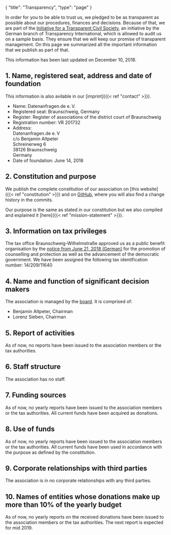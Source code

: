 {
    "title": "Transparency",
    "type": "page"
}

In order for you to be able to trust us, we pledged to be as transparent as possible about our procedures, finances and decisions. Because of that, we are part of the [Initiative for a Transparent Civil Society](https://www.transparency.de/mitmachen/initiative-transparente-zivilgesellschaft/), an initiative by the German branch of Transparency International, which is allowed to audit us on a sample basis. They ensure that we will keep our promise of transparent management. On this page we summarized all the important information that we publish as part of that.

This information has been last updated on December 10, 2018.

## 1. Name, registered seat, address and date of foundation
This information is also avilable in our [imprint]({{< ref "contact" >}}).

 - Name: Datenanfragen.de e.&thinsp;V.
 - Registered seat: Braunschweig, Germany
 - Register: Register of associations of the district court of Braunschweig
 - Registration number: VR 201732
 - Address:  
   Datenanfragen.de e.&thinsp;V  
   c/o Benjamin Altpeter  
   Schreinerweg 6  
   38126 Braunschweig  
   Germany  
 - Date of foundation: June 14, 2018

## 2. Constitution and purpose

We publish the complete constitution of our association on [this website]({{< ref "constitution" >}}) and on [GitHub](https://github.com/datenanfragen/verein/blob/master/satzung.md), where you will also find a change history in the commits.

Our purpose is the same as stated in our constitution but we also compiled and explained it [here]({{< ref "mission-statement" >}}).  

## 3. Information on tax privileges

The tax office Braunschweig-Wilhelmstraße approved us as a public benefit organisation by the [notice from June 21, 2018 (German)](https://static.dacdn.de/docs/feststellungsbescheid_2018-06-21.pdf) for the promotion of counselling and protection as well as the advancement of the democratic government. We have been assigned the following tax identification number: 14/209/11640

## 4. Name and function of significant decision makers

The association is managed by the [board](/board). It is comprised of:
 
 - Benjamin Altpeter, Chairman
 - Lorenz Sieben, Chairman
 
## 5. Report of activities

As of now, no reports have been issued to the association members or the tax authorities.

## 6. Staff structure

The association has no staff.

## 7. Funding sources

As of now, no yearly reports have been issued to the association members or the tax authorities. All current funds have been acquired as donations. 

## 8. Use of funds

As of now, no yearly reports have been issued to the association members or the tax authorities. All current funds have been used in accordance with the purpose as defined by the constitution. 

## 9. Corporate relationships with third parties 

The association is in no corporate relationships with any third parties.

## 10. Names of entities whose donations make up more than 10% of the yearly budget

As of now, no yearly reports on the received donations have been issued to the association members or the tax authorities. The next report is expected for mid 2019.
